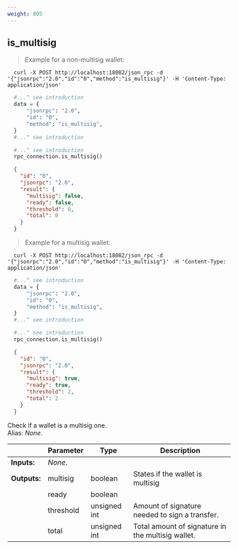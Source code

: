 ```yaml
---
weight: 805
---
```


## **is_multisig**

> Example for a non-multisig wallet:

```shell
  curl -X POST http://localhost:18082/json_rpc -d '{"jsonrpc":"2.0","id":"0","method":"is_multisig"}' -H 'Content-Type: application/json'
```
```python
  #...^ see introduction
  data = {
      "jsonrpc": "2.0",
      "id": "0",
      "method": "is_multisig",
  }
  #...^ see introduction
```
```py
  #...^ see introduction
  rpc_connection.is_multisig()
```
```json
  {
    "id": "0",
    "jsonrpc": "2.0",
    "result": {
      "multisig": false,
      "ready": false,
      "threshold": 0,
      "total": 0
    }
  }
```

> Example for a multisig wallet:

```shell
  curl -X POST http://localhost:18082/json_rpc -d '{"jsonrpc":"2.0","id":"0","method":"is_multisig"}' -H 'Content-Type: application/json'                  
```
```python
  #...^ see introduction
  data = {
      "jsonrpc": "2.0",
      "id": "0",
      "method": "is_multisig",
  }
  #...^ see introduction
```
```py
  #...^ see introduction
  rpc_connection.is_multisig()
```
```json
  {
    "id": "0",
    "jsonrpc": "2.0",
    "result": {
      "multisig": true,
      "ready": true,
      "threshold": 2,
      "total": 2
    }
  }
```
Check if a wallet is a multisig one.  
Alias: *None*.  

|             | Parameter | Type         | Description
| ---         | ---       | ---          | ---
|**Inputs:**  | *None*.   |              |
|**Outputs:** | multisig  | boolean      | States if the wallet is multisig
|             | ready     | boolean      | 
|             | threshold | unsigned int | Amount of signature needed to sign a transfer.
|             | total     | unsigned int | Total amount of signature in the multisig wallet.